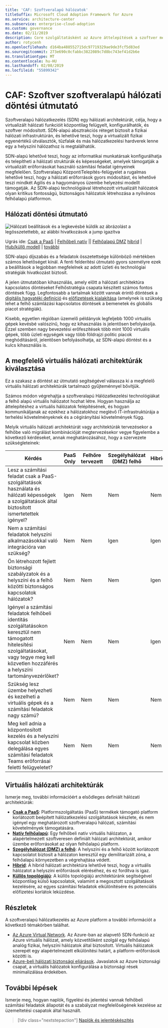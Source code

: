 ```yaml
---
title: 'CAF: Szoftveralapú hálózatok'
titleSuffix: Microsoft Cloud Adoption Framework for Azure
ms.service: architecture-center
ms.subservice: enterprise-cloud-adoption
ms.custom: governance
ms.date: 02/11/2019
description: Core szolgáltatásként az Azure áttelepítések a szoftver meghatározott hálózatok vitafórum
author: rotycenh
ms.openlocfilehash: d164ba488552715dc97719329ae9de3fcf5d83ed
ms.sourcegitcommit: 273e690c0cfabbc3822089c7d8bc743ef41d2b6e
ms.translationtype: MT
ms.contentlocale: hu-HU
ms.lasthandoff: 02/08/2019
ms.locfileid: "55899342"
---
```

# <a name="caf-software-defined-network-decision-guide"></a>CAF: Szoftver szoftveralapú hálózati döntési útmutató

Szoftveralapú hálózatkezelés (SDN) egy hálózati architektúrát, célja, hogy a virtualizált hálózati funkcióit központilag felügyelt, konfigurálhatók, és szoftver módosított. SDN-alapú absztrakciós réteget biztosít a fizikai hálózati infrastruktúrán, és lehetővé teszi, hogy a virtualizált fizikai egyenértékű útválasztók, tűzfalak és más hálózatkezelési hardverek lenne egy a helyszíni hálózathoz is megtalálhatók.

SDN-alapú lehetővé teszi, hogy az informatikai munkatársak konfigurálhatja és telepítheti a hálózati struktúrák és képességeket, amelyek támogatják a virtualizált erőforrásokat használó számítási feladat igényeinek megfelelően. Szoftveralapú KözpontiTelepítés-felügyelet a rugalmas lehetővé teszi, hogy a hálózati erőforrások gyors módosítást, és lehetővé teszi mindkét Agilis és a hagyományos üzembe helyezési modellt támogatják. Az SDN-alapú technológiával létrehozott virtualizált hálózatok olyan kritikus fontosságú, biztonságos hálózatok létrehozása a nyilvános felhőalapú platformon.

## <a name="networking-decision-guide"></a>Hálózati döntési útmutató

![Hálózati beállítások és a legkevésbé küldik az ábrázolást a legösszetettebb, az alábbi hivatkozások a jump igazítva](../../_images/discovery-guides/discovery-guide-sdn.png)

Ugrás ide: [Csak a PaaS](paas-only.md) | [Felhőbeli natív](cloud-native.md) || [Felhőalapú DMZ](cloud-dmz.md) [hibrid](hybrid.md) | [Hub/küllő modell](hub-spoke.md) | [további](#learn-more)

SDN-alapú díjszabás és a feladatok összetettsége különböző mértékben számos lehetőséget kínál. A fenti felderítési útmutató gyors személyre ezek a beállítások a legjobban megfelelnek az adott üzleti és technológiai stratégiák hivatkozást biztosít.

A jelen útmutatóban kihasználás, amely előtt a hálózati architektúra kapcsolatos döntéseket Felhőstratégia csapata készített számos fontos döntések függ. Legfontosabb a tartalmak között vannak érintő döntések a [digitális hagyatéki definíció](../../digital-estate/overview.md) és [előfizetések kialakítása](../subscriptions/overview.md) (amelynek is szükség lehet a felhő számlázási kapcsolatos döntések a bemenetek és globális piacot stratégiák).

Kisebb, egyetlen régióban üzemelő példányok legfeljebb 1000 virtuális gépek kevésbé valószínű, hogy ez kihasználás is jelentősen befolyásolja. Ezzel szemben nagy bevezetési erőfeszítések több mint 1000 virtuális gépek, több üzleti egységek vagy több földrajzi politic piacok meghódításáról, jelentősen befolyásolhatja, az SDN-alapú döntést és a kulcs kihasználás is.

## <a name="choosing-the-right-virtual-networking-architectures"></a>A megfelelő virtuális hálózati architektúrák kiválasztása

Ez a szakasz a döntést az útmutató segítségével válassza ki a megfelelő virtuális hálózati architektúrák tartalmazó gyűjteménnyel bővítjük.

Számos módon végrehajtja a szoftveralapú Hálózatkezelési technológiákat a felhő alapú virtuális hálózatot hozhat létre. Hogyan használja az áttelepítéshez a virtuális hálózatok felépítésének, és hogyan kommunikáljanak az ezekhez a hálózatokhoz meglévő IT-infrastruktúrája a terhelési követelményeknek és a cégirányítási követelmények függ.

Melyik virtuális hálózati architektúrát vagy architektúrák tervezésekor a felhőbe való migrálást kombinációját megtervezésekor vegye figyelembe a következő kérdéseket, annak meghatározásához, hogy a szervezete szükségleteinek:

| Kérdés | PaaS Only | Felhőre tervezett | Szegélyhálózat (DMZ) felhő | Hibrid | Küllős topológiájú |
|-----|-----|-----|-----|-----|-----|
| Lesz a számítási feladat csak a PaaS-szolgáltatások használata és hálózati képességek a szolgáltatások által biztosított ismertetettek igényel? | Igen | Nem | Nem | Nem | Nem |
| Nem a számítási feladatok helyszíni alkalmazásokkal való integrációra van szükség? | Nem | Nem | Igen | Igen | Igen |
| Ön létrehozott fejlett biztonsági szabályzatok és a helyszíni és a felhő közötti biztonságos kapcsolatok hálózatok? | Nem | Nem | Nem | Igen | Igen |
| Igényel a számítási feladatok felhőbeli identitás szolgáltatásokon keresztül nem támogatott hitelesítési szolgáltatásokat, vagy tegye meg kell közvetlen hozzáférés a helyszíni tartományvezérlőket? | Nem | Nem | Nem | Igen | Igen |
| Szükség lesz üzembe helyezheti és kezelheti a virtuális gépek és a számítási feladatok nagy számú? | Nem | Nem | Nem | Nem | Igen |
| Meg kell adnia a központosított kezelés és a helyszíni kapcsolat közben delegálása egyes számítási feladatok Teams erőforrásai feletti felügyeletet? | Nem | Nem | Nem | Nem | Igen |

## <a name="virtual-networking-architectures"></a>Virtuális hálózati architektúrák

Ismerje meg, további információért a elsődleges definiált hálózati architektúrák:

- [**Csak a PaaS**](paas-only.md): Platformszolgáltatás (PaaS) termékek támogató platform korlátozott beépített hálózatkezelési szolgáltatások készlete, és nem igényel egy meghatározott szoftveralapú hálózati, számítási követelmények támogatására.
- [**Natív felhőalapú**](cloud-native.md): Egy felhőbeli natív virtuális hálózaton, a alapértelmezett szoftveresen definiált hálózati architektúrát, amikor üzembe erőforrásokat az olyan felhőalapú platform.
- [**Szegélyhálózat (DMZ) a felhő**](cloud-dmz.md): A helyszíni és a felhő között korlátozott kapcsolatot biztosít a hálózaton keresztül egy demilitarizált zóna, a felhőalapú környezetben a végrehajtása védett.
- [**Hibrid**](hybrid.md): A hibrid hálózati architektúra lehetővé teszi, hogy a virtuális hálózatot a helyszíni erőforrások eléréséhez, és ez fordítva is igaz.
- [**Küllős topológiájú**](hub-spoke.md): A küllős topológiájú architektúránk segítségével központilag külső kapcsolatok, valamint a megosztott szolgáltatások kezelésére, az egyes számítási feladatok elkülönítésére és potenciális előfizetési korlátok leküzdése.

## <a name="learn-more"></a>Részletek

A szoftveralapú hálózatkezelés az Azure platform a további információt a következő témakörben találhat.

- [Az Azure Virtual Network](/azure/virtual-network/virtual-networks-overview). Az Azure-ban az alapvető SDN-funkció az Azure virtuális hálózat, amely közvetítőként szolgál egy felhőalapú analóg fizikai, helyszíni hálózatok által biztosított. Virtuális hálózatok szerepét egy alapértelmezett elkülönítési határt, a platform-erőforrások közötti is.
- [Azure-beli hálózati biztonsági eljárások](/azure/security/azure-security-network-security-best-practices). Javaslatok az Azure biztonsági csapat, a virtuális hálózatok konfigurálása a biztonsági rések minimalizálása érdekében.

## <a name="next-steps"></a>További lépések

Ismerje meg, hogyan naplók, figyelési és jelentési vannak felhőbeli számítási feladatok állapotát és a szabályzat megfelelőségének kezelése az üzemeltetési csapatok által használt.

> [!div class="nextstepaction"]
> [Naplók és jelentéskészítés](../log-and-report/overview.md)
